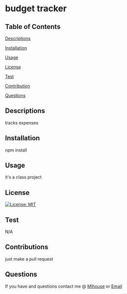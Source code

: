 

# budget tracker 
## Table of Contents 
[Descriptions](#Descriptions)

[Installation](#Installation)

[Usage](#Usage)

[License](#License)

[Test](#Test)

[Contribution](#Contribution)

[Questions](#Questions)

## Descriptions
tracks expenses
## Installation
npm install
## Usage
it's a class project
## License
[![License: MIT](https://img.shields.io/badge/License-MIT-yellow.svg)](https://opensource.org/licenses/MIT)
## Test
N/A
## Contributions
just make a pull request
## Questions 
If you have and questions contact me @ [MIhouse](https://github.com/MIllhouse36) or [Email](https://Millhousekevin@gmail.com)
